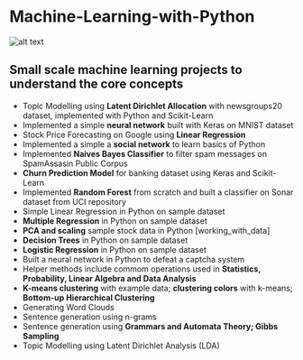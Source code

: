 # Machine-Learning-with-Python
![alt text](https://media.istockphoto.com/vectors/machine-learning-3-step-infographic-artificial-intelligence-machine-vector-id962219860?k=6&m=962219860&s=612x612&w=0&h=yricYyUqZbILMHp3IvtenS3xbRDhu1w1u5kk2az5tbo=)

## Small scale machine learning projects to understand the core concepts
* Topic Modelling using **Latent Dirichlet Allocation** with newsgroups20 dataset, implemented with Python and Scikit-Learn
* Implemented a simple **neural network** built with Keras on MNIST dataset
* Stock Price Forecasting on Google using **Linear Regression**
* Implemented a simple a **social network** to learn basics of Python
* Implemented **Naives Bayes Classifier** to filter spam messages on SpamAssasin Public Corpus
* **Churn Prediction Model** for banking dataset using Keras and Scikit-Learn
* Implemented **Random Forest** from scratch and built a classifier on Sonar dataset from UCI repository
* Simple Linear Regression in Python on sample dataset
* **Multiple Regression** in Python on sample dataset
* **PCA and scaling** sample stock data in Python [working_with_data]
* **Decision Trees** in Python on sample dataset
* **Logistic Regression** in Python on sample dataset
* Built a neural network in Python to defeat a captcha system
* Helper methods include commom operations used in **Statistics, Probability, Linear Algebra and Data Analysis**
* **K-means clustering** with example data; **clustering colors** with k-means; **Bottom-up Hierarchical Clustering**
* Generating Word Clouds
* Sentence generation using n-grams
* Sentence generation using **Grammars and Automata Theory; Gibbs Sampling** 
* Topic Modelling using Latent Dirichlet Analysis (LDA)
